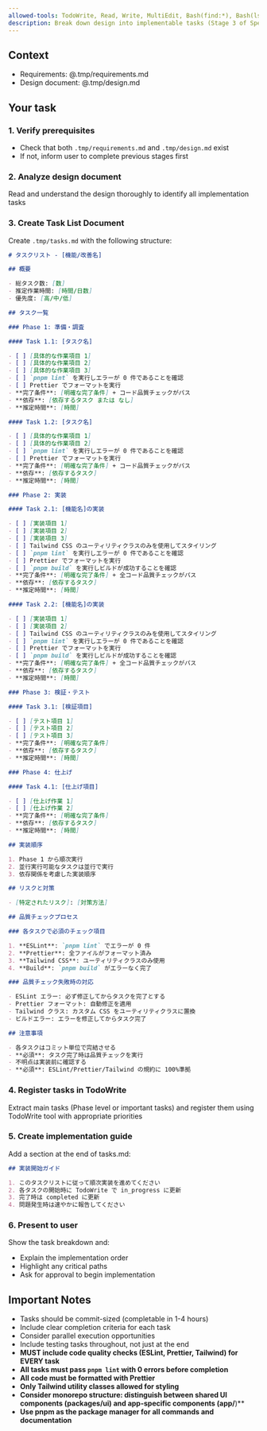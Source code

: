 ```yaml
---
allowed-tools: TodoWrite, Read, Write, MultiEdit, Bash(find:*), Bash(ls:*)
description: Break down design into implementable tasks (Stage 3 of Spec-Driven Development)
---
```


## Context

- Requirements: @.tmp/requirements.md
- Design document: @.tmp/design.md

## Your task

### 1. Verify prerequisites

- Check that both `.tmp/requirements.md` and `.tmp/design.md` exist
- If not, inform user to complete previous stages first

### 2. Analyze design document

Read and understand the design thoroughly to identify all implementation tasks

### 3. Create Task List Document

Create `.tmp/tasks.md` with the following structure:

```markdown
# タスクリスト - [機能/改善名]

## 概要

- 総タスク数: [数]
- 推定作業時間: [時間/日数]
- 優先度: [高/中/低]

## タスク一覧

### Phase 1: 準備・調査

#### Task 1.1: [タスク名]

- [ ] [具体的な作業項目 1]
- [ ] [具体的な作業項目 2]
- [ ] [具体的な作業項目 3]
- [ ] `pnpm lint` を実行しエラーが 0 件であることを確認
- [ ] Prettier でフォーマットを実行
- **完了条件**: [明確な完了条件] + コード品質チェックがパス
- **依存**: [依存するタスク または なし]
- **推定時間**: [時間]

#### Task 1.2: [タスク名]

- [ ] [具体的な作業項目 1]
- [ ] [具体的な作業項目 2]
- [ ] `pnpm lint` を実行しエラーが 0 件であることを確認
- [ ] Prettier でフォーマットを実行
- **完了条件**: [明確な完了条件] + コード品質チェックがパス
- **依存**: [依存するタスク]
- **推定時間**: [時間]

### Phase 2: 実装

#### Task 2.1: [機能名]の実装

- [ ] [実装項目 1]
- [ ] [実装項目 2]
- [ ] [実装項目 3]
- [ ] Tailwind CSS のユーティリティクラスのみを使用してスタイリング
- [ ] `pnpm lint` を実行しエラーが 0 件であることを確認
- [ ] Prettier でフォーマットを実行
- [ ] `pnpm build` を実行しビルドが成功することを確認
- **完了条件**: [明確な完了条件] + 全コード品質チェックがパス
- **依存**: [依存するタスク]
- **推定時間**: [時間]

#### Task 2.2: [機能名]の実装

- [ ] [実装項目 1]
- [ ] [実装項目 2]
- [ ] Tailwind CSS のユーティリティクラスのみを使用してスタイリング
- [ ] `pnpm lint` を実行しエラーが 0 件であることを確認
- [ ] Prettier でフォーマットを実行
- [ ] `pnpm build` を実行しビルドが成功することを確認
- **完了条件**: [明確な完了条件] + 全コード品質チェックがパス
- **依存**: [依存するタスク]
- **推定時間**: [時間]

### Phase 3: 検証・テスト

#### Task 3.1: [検証項目]

- [ ] [テスト項目 1]
- [ ] [テスト項目 2]
- [ ] [テスト項目 3]
- **完了条件**: [明確な完了条件]
- **依存**: [依存するタスク]
- **推定時間**: [時間]

### Phase 4: 仕上げ

#### Task 4.1: [仕上げ項目]

- [ ] [仕上げ作業 1]
- [ ] [仕上げ作業 2]
- **完了条件**: [明確な完了条件]
- **依存**: [依存するタスク]
- **推定時間**: [時間]

## 実装順序

1. Phase 1 から順次実行
2. 並行実行可能なタスクは並行で実行
3. 依存関係を考慮した実装順序

## リスクと対策

- [特定されたリスク]: [対策方法]

## 品質チェックプロセス

### 各タスクで必須のチェック項目

1. **ESLint**: `pnpm lint` でエラーが 0 件
2. **Prettier**: 全ファイルがフォーマット済み
3. **Tailwind CSS**: ユーティリティクラスのみ使用
4. **Build**: `pnpm build` がエラーなく完了

### 品質チェック失敗時の対応

- ESLint エラー: 必ず修正してからタスクを完了とする
- Prettier フォーマット: 自動修正を適用
- Tailwind クラス: カスタム CSS をユーティリティクラスに置換
- ビルドエラー: エラーを修正してからタスク完了

## 注意事項

- 各タスクはコミット単位で完結させる
- **必須**: タスク完了時は品質チェックを実行
- 不明点は実装前に確認する
- **必須**: ESLint/Prettier/Tailwind の規約に 100%準拠
```

### 4. Register tasks in TodoWrite

Extract main tasks (Phase level or important tasks) and register them using TodoWrite tool with appropriate priorities

### 5. Create implementation guide

Add a section at the end of tasks.md:

```markdown
## 実装開始ガイド

1. このタスクリストに従って順次実装を進めてください
2. 各タスクの開始時に TodoWrite で in_progress に更新
3. 完了時は completed に更新
4. 問題発生時は速やかに報告してください
```

### 6. Present to user

Show the task breakdown and:

- Explain the implementation order
- Highlight any critical paths
- Ask for approval to begin implementation

## Important Notes

- Tasks should be commit-sized (completable in 1-4 hours)
- Include clear completion criteria for each task
- Consider parallel execution opportunities
- Include testing tasks throughout, not just at the end
- **MUST include code quality checks (ESLint, Prettier, Tailwind) for EVERY task**
- **All tasks must pass `pnpm lint` with 0 errors before completion**
- **All code must be formatted with Prettier**
- **Only Tailwind utility classes allowed for styling**
- **Consider monorepo structure: distinguish between shared UI components (packages/ui) and app-specific components (app/**)\*\*
- **Use pnpm as the package manager for all commands and documentation**
